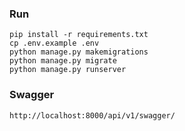 ### Run 

```
pip install -r requirements.txt
cp .env.example .env 
python manage.py makemigrations
python manage.py migrate
python manage.py runserver
```
### Swagger
```
http://localhost:8000/api/v1/swagger/
```